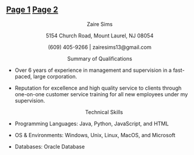 ## <a href="https://zairesims.github.io/ZairesWebpage/" > Page 1</a> <a href="https://zairesims.github.io/ZairesWebpage2/" > Page 2</a>


<p align="center"> 
   Zaire Sims
  
  
<p align="center">   
5154 Church Road, Mount Laurel, NJ 08054
  
  <p align="center"> 
(609) 405-9266 | zairesims13@gmail.com

<p align="center"> 
     Summary of Qualifications 
  
 * Over 6 years of experience in management and supervision in a fast-paced, large corporation.
    
* Reputation for excellence and high quality service to clients through one-on-one customer service training for all new employees under my supervision.
  
  <p align="center"> 
  Technical Skills
* Programming Languages: Java, Python, JavaScript, and HTML
* OS & Environments: Windows, Unix, Linux, MacOS, and Microsoft
* Databases: Oracle Database


